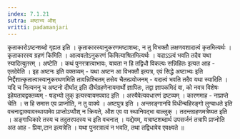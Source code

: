```yaml
---
index: 7.1.21
sutra: अष्टाभ्य औश्
vritti: padamanjari
---
```


  कृताकारोऽष्टन्शब्दो गृह्यत इति । कृताकारस्यानुकरणमष्टाशब्दः, न तु विभक्तौ लक्षणवशादात्वं कृतमित्यर्थः ।  कृताकारस्य ग्रहणं किमिति । आत्ववतोऽनुकरणं किमित्याश्रितमित्यर्थः । यदाऽऽत्वं भवति तदैव यथा स्यादित्युतरम् ।  अष्टेति । कथं पुनरत्रात्वाभावः, यावता न हि तद्विधौ विकल्पः सन्निहितः इत्यत आह - एतदेवेति । इह अष्टनः इति वक्तव्यम् - यथा अष्टन आ विभक्तौ इत्यत्र, एवं सिद्धे अष्टाभ्यः इति निर्द्देशात्कृतात्वास्यानुकरथणमिति तावन्निश्चितम् तसेय चैतत्प्रयोजनम् - यदात्वं भवति तदैव यथा स्यादिति । यदि च नित्यननु च अष्टनो दीर्घात् इति दीर्घग्रहणेनायमार्थो ज्ञापितः, तद्वा ज्ञापकमिदं वा, को नवत्र विशेषः इहेयतावद्वक्तव्यम् - षड्भ्यो लुक् इत्यस्यायमपवाद इति । अस्यैवेत्यवधारणं द्रष्टव्यम् । कारणमाह - नाप्राप्ते चेति । स हि समास एव प्राप्नोति, न तु वाक्ये । अष्टपुत्र इति । अन्तरङ्गानपि विधीन्बहिरङ्गो लुग्बाधते इति वचनाद्वाक्यावस्थायामेव प्राप्तोऽप्यौश् न क्रियते, औश एव वा स्थानिवद्भा बाल्लुक् । तदन्तग्रहणमत्रेष्यत इति । अङ्गाधिकारे तस्य च तदुतरपदस्य च इति वचनात् । यद्येवम्, यत्राष्टशब्दार्थ उपसर्जनं तत्रापि प्राप्नोति अत आह - प्रिया,टान इत्यत्रेति । यथा पुनरत्रात्वं न भवति, तथा तद्विधावेव  एवक्ष्यते ॥